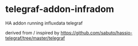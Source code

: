 # telegraf-addon-infradom
 HA addon running influxdata telegraf

derived from / inspired by https://github.com/sabuto/hassio-telegraf/tree/master/telegraf